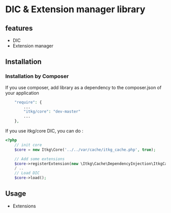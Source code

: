DIC & Extension manager library
========================

## features
* DIC
* Extension manager

## Installation

### Installation by Composer

If you use composer, add library as a dependency to the composer.json of your application

```php
    "require": {
        ...
        "itkg/core": "dev-master"
        ...
    },

```

If you use itkg/core DIC, you can do :

```php
<?php
    // init core
    $core = new Itkg\Core('../../var/cache/itkg_cache.php', true);

    // Add some extensions
    $core->registerExtension(new \Itkg\Cache\DependencyInjection\ItkgCacheExtension());
    / ..
    // Load DIC
    $core->load();

```

## Usage

* Extensions
